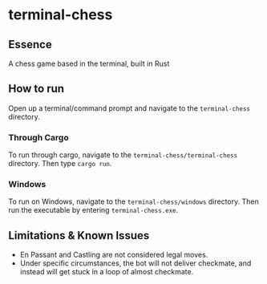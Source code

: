 # terminal-chess

## Essence

A chess game based in the terminal, built in Rust

## How to run

Open up a terminal/command prompt and navigate to the `terminal-chess` directory.

### Through Cargo

To run through cargo, navigate to the `terminal-chess/terminal-chess` directory. Then type `cargo run`.

### Windows

To run on Windows, navigate to the `terminal-chess/windows` directory. Then run the executable by entering `terminal-chess.exe`.

## Limitations & Known Issues

- En Passant and Castling are not considered legal moves.
- Under specific circumstances, the bot will not deliver checkmate, and instead will get stuck in a loop of almost checkmate.
